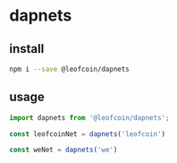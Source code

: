 # dapnets

## install

```sh
npm i --save @leofcoin/dapnets
```

## usage
```js
import dapnets from '@leofcoin/dapnets';

const leofcoinNet = dapnets('leofcoin')

const weNet = dapnets('we')
```